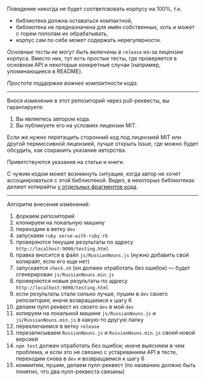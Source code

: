 Поведение никогда не будет соответсвовать корпусу на 100%, т.к.

* библиотека должна оставаться компактной,
* библиотека не предназначена для имён собственных,
хоть и может с горем пополам их обрабатывать,
* корпус сам по себе может содержать нерегулярности.

*Основные тесты не могут быть включены в `release`* из-за лицензии корпуса.
Вместо них, тут есть простые тесты, где проверяется в основном API
и некоторые конкретные случаи (например, упоминающиеся в README).

*Простота поддержки важнее компактности кода.*

--------------

Внося изменения в этот репозиторий через pull-реквесты,
вы гарантируете:

1. Вы являетесь автором кода.
2. Вы публикуете его на условиях лицензии MIT.

Если же нужно перетащить сторонний код под лицензией MIT или другой пермиссивной лицензией,
лучше открыть Issue, где можно будет обсудить, как сохранить указание авторства.

Приветствуются указания на статьи и книги.

С чужим кодом может возникнуть ситуация, когда автор
не хочет ассоциироваться с этой библиотекой.
Видел, в некоторых библиотеках делают
копирайты [у отдельных фрагментов кода](https://github.com/adamdruppe/arsd/blob/master/nanovega.d#L11948).

--------------

Алгоритм внесения изменений:

1. форкаем репозиторий
2. клонируем на локальную машину
3. переходим в ветку `dev`
4. запускаем `ruby serve-with-ruby.rb`
5. проверяются текущие результаты по адресу `http://localhost:9090/testing.html`
6. правка вносится в файл `js/RussianNouns.js` (нужно добавить свой копирайт, если его еще нет)
7. запускается `check.sh` (он должен отработать без ошибок) — будет сгенерирован `js/RussianNouns.min.js`
8. проверяются новые результаты по адресу `http://localhost:9090/testing.html`
9. если результаты стали сильно лучше, пушим в `dev` своего репозитория; иначе возвращаемся к шагу 6
10. делаем пулл реквест из своего `dev` в мой `dev`
11. копируем на локальной машине `js/RussianNouns.js` и `js/RussianNouns.min.js` в какую-то другую папку
12. переключаемся в ветку `release`
13. перезаписываем `RussianNouns.js` и `RussianNouns.min.js` своей новой версией
14. `npm test` должен отработать без ошибок; иначе выясняем в чем проблема,
и если это не связано с устареванием API в тесте,
переходим снова в `dev` и возвращаемся к шагу 6
15. коммитим, пушим, делаем пулл-реквест (по названию должно быть понятно, что два пулл-реквеста связаны)
